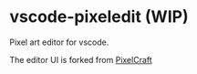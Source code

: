 # vscode-pixeledit (WIP)

Pixel art editor for vscode.

The editor UI is forked from [PixelCraft](https://github.com/rgab1508/PixelCraft)
